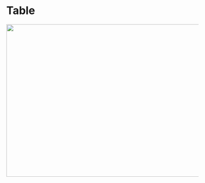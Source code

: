 # Table
<img src="https://user-images.githubusercontent.com/93306725/226706479-14a4d421-48af-4300-a692-62c16589e16b.jpg" width="800" height="400"/>
